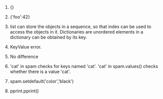 1) {}

2) {'foo':42}

3) list can store the objects in a sequence, so that index can be used to access the objects in it. Dictionaries are unordered elements in a dictionary can be obtained by its key.

4) KeyValue error.

5) No difference

6) 'cat' in spam checks for keys named 'cat'. 'cat' in spam.values() checks whether there is a value 'cat'.

7) spam.setdefault('color','black')

8) pprint.pprint()
